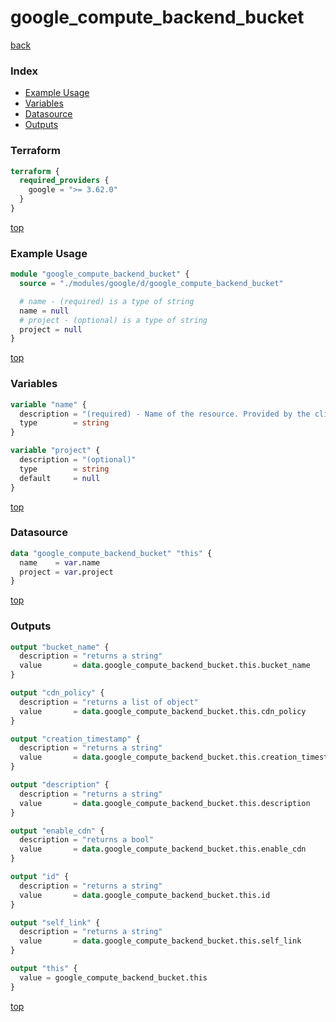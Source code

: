 # google_compute_backend_bucket

[back](../google.md)

### Index

- [Example Usage](#example-usage)
- [Variables](#variables)
- [Datasource](#datasource)
- [Outputs](#outputs)

### Terraform

```terraform
terraform {
  required_providers {
    google = ">= 3.62.0"
  }
}
```

[top](#index)

### Example Usage

```terraform
module "google_compute_backend_bucket" {
  source = "./modules/google/d/google_compute_backend_bucket"

  # name - (required) is a type of string
  name = null
  # project - (optional) is a type of string
  project = null
}
```

[top](#index)

### Variables

```terraform
variable "name" {
  description = "(required) - Name of the resource. Provided by the client when the resource is\ncreated. The name must be 1-63 characters long, and comply with\nRFC1035.  Specifically, the name must be 1-63 characters long and\nmatch the regular expression '[a-z]([-a-z0-9]*[a-z0-9])?' which means\nthe first character must be a lowercase letter, and all following\ncharacters must be a dash, lowercase letter, or digit, except the\nlast character, which cannot be a dash."
  type        = string
}

variable "project" {
  description = "(optional)"
  type        = string
  default     = null
}
```

[top](#index)

### Datasource

```terraform
data "google_compute_backend_bucket" "this" {
  name    = var.name
  project = var.project
}
```

[top](#index)

### Outputs

```terraform
output "bucket_name" {
  description = "returns a string"
  value       = data.google_compute_backend_bucket.this.bucket_name
}

output "cdn_policy" {
  description = "returns a list of object"
  value       = data.google_compute_backend_bucket.this.cdn_policy
}

output "creation_timestamp" {
  description = "returns a string"
  value       = data.google_compute_backend_bucket.this.creation_timestamp
}

output "description" {
  description = "returns a string"
  value       = data.google_compute_backend_bucket.this.description
}

output "enable_cdn" {
  description = "returns a bool"
  value       = data.google_compute_backend_bucket.this.enable_cdn
}

output "id" {
  description = "returns a string"
  value       = data.google_compute_backend_bucket.this.id
}

output "self_link" {
  description = "returns a string"
  value       = data.google_compute_backend_bucket.this.self_link
}

output "this" {
  value = google_compute_backend_bucket.this
}
```

[top](#index)